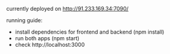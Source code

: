 currently deployed on http://91.233.169.34:7090/

running guide:
- install dependencies for frontend and backend (npm install) 
- run both apps (npm start)
- check http://localhost:3000
